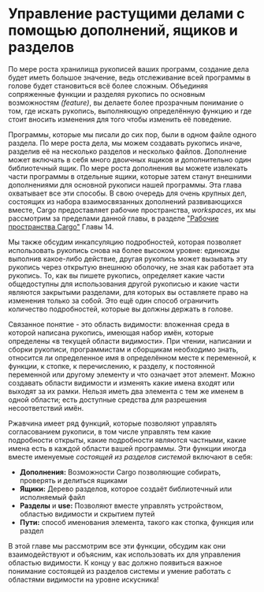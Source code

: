 # Управление растущими делами с помощью дополнений, ящиков и разделов

По мере роста хранилища рукописей ваших программ, создание дела будет иметь большое значение, ведь отслеживание всей программы в голове будет становиться всё более сложным.  Объединяя сопряженные функции и разделяя рукопись по основным возможностям <em>(feature)</em>, вы делаете более прозрачным понимание о том, где искать рукопись, выполняющую определённую функцию и где стоит вносить изменения для того чтобы изменить её поведение.

Программы, которые мы писали до сих пор, были в одном файле одного раздела. По мере роста дела, мы можем создавать рукопись иначе, разделив её на несколько разделов и несколько файлов. Дополнение может включать в себя много двоичных ящиков и дополнительно один библиотечный ящик. По мере роста дополнения вы можете извлекать части программы в отдельные ящики, которые затем станут внешними дополнениями для основной рукописи нашей программы. Эта глава охватывает все эти способы. В свою очередь для очень крупных дел, состоящих из набора взаимосвязанных дополнений развивающихся вместе, Cargo предоставляет рабочие пространства, *workspaces*, их мы рассмотрим за пределами данной главы, в разделе ["Рабочие пространства Cargo"] Главы 14.

Мы также обсудим инкапсуляцию подробностей, которая позволяет использовать рукопись снова на более высоком уровне: единожды выполнив какое-либо действие, другая рукопись может вызывать эту рукопись через открытую внешнюю оболочку, не зная как работает эта рукопись. То, как вы пишете рукопись, определяет какие части общедоступны для использования другой рукописью и какие части являются закрытыми разделами, для которых вы оставляете право на изменения только за собой. Это ещё один способ ограничить количество подробностей, которые вы должны держать в голове.

Связанное понятие - это область видимости: вложенная среда в которой написана рукопись, имеющая набор имён, которые определены «в текущей области видимости». При чтении, написании и сборки рукописи, программистам и сборщикам необходимо знать, относится ли определенное имя в определённом месте к переменной, к функции, к стопке, к перечислению, к разделу, к постоянной переменной или другому элементу и что означает этот элемент. Можно создавать области видимости и изменять какие имена входят или выходят за их рамки. Нельзя иметь два элемента с тем же именем в одной области; есть доступные средства для разрешения несоответствий имён.

Ржавчина имеет ряд функций, которые позволяют управлять согласованием рукописи, в том числе управлять тем какие подробности открыты, какие подробности являются частными, какие имена есть в каждой области вашей программы. Эти функции иногда вместе именуемые *состоящей из разделов системой* включают в себя:

- **Дополнения:** Возможности Cargo позволяющие собирать, проверять и делиться ящиками
- **Ящики:** Дерево разделов, которое создаёт библиотечный или исполняемый файл
- **Разделы** и **use:** Позволяют вместе управлять устройством, областью видимости и скрытием путей
- **Пути:** способ именования элемента, такого как стопка, функция или раздел

В этой главе мы рассмотрим все эти функции, обсудим как они взаимодействуют и объясним, как использовать их для управления областью видимости. К концу у вас должно появиться важное понимание состоящей из разделов системы и умение работать с областями видимости на уровне искусника!


["Рабочие пространства Cargo"]: ch14-03-cargo-workspaces.html